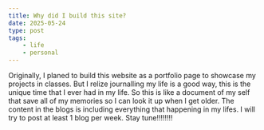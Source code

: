 ```yaml
---
title: Why did I build this site?
date: 2025-05-24
type: post
tags:
    - life
    - personal
---
```

Originally, I planed to build this website as a portfolio page to showcase my projects in classes. But I relize journalling my life is a good way, this is the unique time that I ever had in my life. So this is like a document of my self that save all of my memories so I can look it up when I get older. The content in the blogs is including everything that happening in my lifes. I will try to post at least 1 blog per week. Stay tune!!!!!!!!

